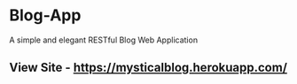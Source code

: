 # Blog-App
A simple and elegant RESTful Blog Web Application

## View Site - https://mysticalblog.herokuapp.com/
